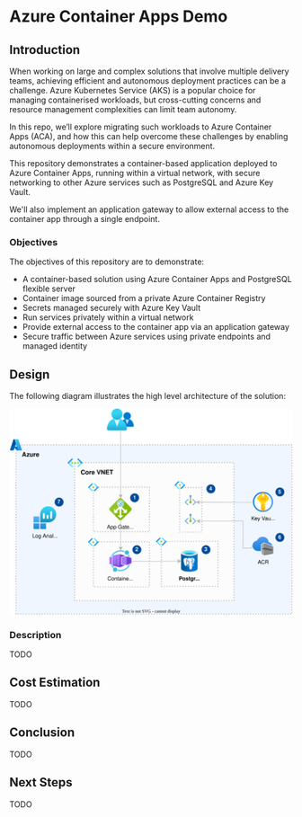 # Azure Container Apps Demo

## Introduction

When working on large and complex solutions that involve multiple delivery teams, achieving efficient and autonomous deployment practices can be a challenge. Azure Kubernetes Service (AKS) is a popular choice for managing containerised workloads, but cross-cutting concerns and resource management complexities can limit team autonomy.

In this repo, we’ll explore migrating such workloads to Azure Container Apps (ACA), and how this can help overcome these challenges by enabling autonomous deployments within a secure environment.

This repository demonstrates a container-based application deployed to Azure Container Apps, running within a virtual network, with secure networking to other Azure services such as PostgreSQL and Azure Key Vault.

We'll also implement an application gateway to allow external access to the container app through a single endpoint.

### Objectives

The objectives of this repository are to demonstrate:

- A container-based solution using Azure Container Apps and PostgreSQL flexible server
- Container image sourced from a private Azure Container Registry
- Secrets managed securely with Azure Key Vault
- Run services privately within a virtual network
- Provide external access to the container app via an application gateway
- Secure traffic between Azure services using private endpoints and managed identity

## Design

The following diagram illustrates the high level architecture of the solution:

![Architecture](docs/architecture.drawio.svg)

### Description

TODO

## Cost Estimation

TODO

## Conclusion

TODO

## Next Steps

TODO

